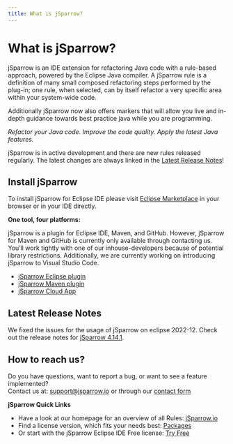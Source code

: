 ```yaml
---
title: What is jSparrow?
---
```


# What is jSparrow?

jSparrow is an IDE extension for refactoring Java code with a rule-based approach, powered by the Eclipse Java compiler. A jSparrow rule is a definition of many small composed refactoring steps performed by the plug-in; one rule, when selected, can by itself refactor a very specific area within your system-wide code.


Additionally jSparrow now also offers markers that will allow you live and in-depth guidance towards best practice java while you are programming.

*Refactor your Java code.*
*Improve the code quality.*
*Apply the latest Java features.*

jSparrow is in active development and there are new rules released regularly. The latest changes are always linked in the [Latest Release Notes](#latest-release-notes)!

## Install jSparrow

To install jSparrow for Eclipse IDE please visit [Eclipse Marketplace](https://marketplace.eclipse.org/content/jsparrow) in your browser or in your IDE directly.


**One tool, four platforms:**

jSparrow is a plugin for Eclipse IDE, Maven, and GitHub. However, jSparrow for Maven and GitHub is currently only available through contacting us. You’ll work tightly with one of our inhouse-developers because of potential library restrictions.
Additionally, we are currently working on introducing jSparrow to Visual Studio Code.

* [jSparrow Eclipse plugin](eclipse/getting-started.html)
* [jSparrow Maven plugin](maven/getting-started.html)
* [jSparrow Cloud App](cloud/getting-started.html)

## Latest Release Notes

We fixed the issues for the usage of jSparrow on eclipse 2022-12.
Check out the release notes for [jSparrow 4.14.1](/eclipse/release-notes.html#_4-14-1).

## How to reach us?

Do you have questions, want to report a bug, or want to see a feature implemented?  
Contact us at: [support@jsparrow.io](mailto:support@jsparrow.io) or through our [contact form](https://jsparrow.io/contact-us)


**jSparrow Quick Links**

* Have a look at our homepage for an overview of all Rules: [jSparrow.io](https://jsparrow.io/about-jsparrow/)
* Find a license version, which fits your needs best: [Packages](https://jsparrow.io/pricing/)
* Or start with the jSparrow Eclipse IDE Free license: [Try Free](https://jsparrow.io/try-free/)


